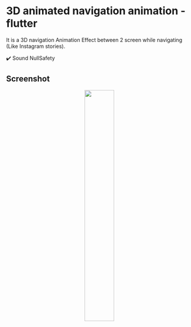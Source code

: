 # 3D animated navigation animation - flutter

It is a 3D navigation Animation Effect between 2 screen while navigating (Like Instagram stories).

✔️ Sound NullSafety

## Screenshot


<p align="center">
  <img 
    width=40%
    height=40%
    src="https://user-images.githubusercontent.com/101565812/169246964-de627163-827d-4e3e-9209-635f56c5a4dc.gif" >
</p>
